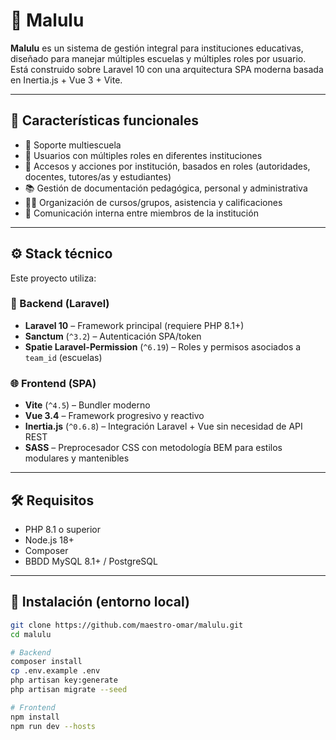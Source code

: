 # 🏫 Malulu

**Malulu** es un sistema de gestión integral para instituciones educativas, diseñado para manejar múltiples escuelas y múltiples roles por usuario. Está construido sobre Laravel 10 con una arquitectura SPA moderna basada en Inertia.js + Vue 3 + Vite.

---

## 🧭 Características funcionales

- 🏫 Soporte multiescuela
- 🔄 Usuarios con múltiples roles en diferentes instituciones
- 🔐 Accesos y acciones por institución, basados en roles (autoridades, docentes, tutores/as y estudiantes)
- 📚 Gestión de documentación pedagógica, personal y administrativa
- 🧑‍🏫 Organización de cursos/grupos, asistencia y calificaciones
- 💬 Comunicación interna entre miembros de la institución

---

## ⚙️ Stack técnico

Este proyecto utiliza:

### 🔧 Backend (Laravel)

- **Laravel 10** – Framework principal (requiere PHP 8.1+)
- **Sanctum** (`^3.2`) – Autenticación SPA/token
- **Spatie Laravel-Permission** (`^6.19`) – Roles y permisos asociados a `team_id` (escuelas)

### 🌐 Frontend (SPA)

- **Vite** (`^4.5`) – Bundler moderno
- **Vue 3.4** – Framework progresivo y reactivo
- **Inertia.js** (`^0.6.8`) – Integración Laravel + Vue sin necesidad de API REST
- **SASS** – Preprocesador CSS con metodología BEM para estilos modulares y mantenibles

---

## 🛠️ Requisitos

- PHP 8.1 o superior
- Node.js 18+
- Composer
- BBDD MySQL 8.1+ / PostgreSQL

---

## 🚀 Instalación (entorno local)

```bash
git clone https://github.com/maestro-omar/malulu.git
cd malulu

# Backend
composer install
cp .env.example .env
php artisan key:generate
php artisan migrate --seed

# Frontend
npm install
npm run dev --hosts

